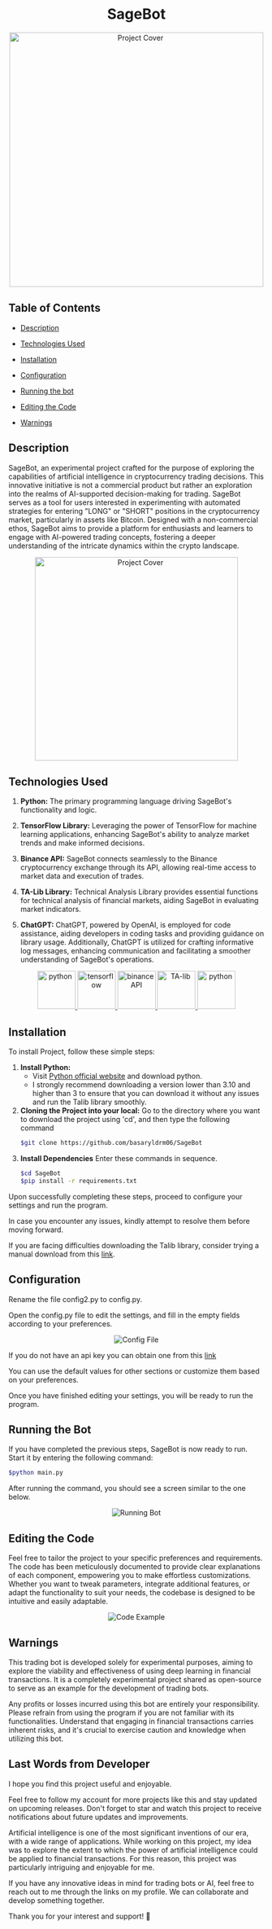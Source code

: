 <div align="center">
    <h1> SageBot </h1>
    <img src="./readme_src/project-cover.jpg" alt="Project Cover" width="500">
</div>

## Table of Contents

- [Description](#description)

- [Technologies Used](#technologies-used)

- [Installation](#installation)

- [Configuration](#configuration)

- [Running the bot](#running-the-bot)

- [Editing the Code](#editing-the-code)
 
- [Warnings](#warnings) 


## Description

SageBot, an experimental project crafted for the purpose of exploring the capabilities of artificial intelligence in cryptocurrency trading decisions. This innovative initiative is not a commercial product but rather an exploration into the realms of AI-supported decision-making for trading. 
SageBot serves as a tool for users interested in experimenting with automated strategies for entering "LONG" or "SHORT" positions in the cryptocurrency market, particularly in assets like Bitcoin. 
Designed with a non-commercial ethos, SageBot aims to provide a platform for enthusiasts and learners to engage with AI-powered trading concepts, fostering a deeper understanding of the intricate dynamics within the crypto landscape.

<div align="center">
    <img src="./readme_src/description.jpg" alt="Project Cover" width="400">
</div>

## Technologies Used

1. **Python:** The primary programming language driving SageBot's functionality and logic.

2. **TensorFlow Library:** Leveraging the power of TensorFlow for machine learning applications, enhancing SageBot's ability to analyze market trends and make informed decisions.

3. **Binance API:** SageBot connects seamlessly to the Binance cryptocurrency exchange through its API, allowing real-time access to market data and execution of trades.

4. **TA-Lib Library:** Technical Analysis Library provides essential functions for technical analysis of financial markets, aiding SageBot in evaluating market indicators.

5. **ChatGPT:** ChatGPT, powered by OpenAI, is employed for code assistance, aiding developers in coding tasks and providing guidance on library usage. Additionally, ChatGPT is utilized for crafting informative log messages, enhancing communication and facilitating a smoother understanding of SageBot's operations.

<div align="center">
    <p> 
        <a href="https://www.python.org/"> <img src="./readme_src/python-logo.png" width="75" alt="python"> </a>
        <a href="https://www.tensorflow.org/"> <img src="./readme_src/tensorflow-logo.png" width="75" alt="tensorflow"> </a>
        <a href="https://github.com/sammchardy/python-binance"> <img src="./readme_src/binance-logo.png" width="75" alt="binanceAPI"> </a>
        <a href="https://pypi.org/project/TA-Lib/"> <img src="./readme_src/talib-logo.png" width="75" alt="TA-lib"> </a>
        <a href="https://chat.openai.com/chat" target="_blank"> <img src="./readme_src/chatgpt-logo.png" width="75" alt="python"> </a>
    </p>
</div>

## Installation

To install Project, follow these simple steps:

1.  **Install Python:**  
	- Visit [Python official website](https://www.python.org/downloads/) and download python. 
	- I strongly recommend downloading a version lower than 3.10 and higher than 3 to ensure that you can download it without any issues and run the Talib library smoothly.
2. **Cloning the Project into your local:**
    Go to the directory where you want to download the project using 'cd', and then type the following command
    ```bash
    $git clone https://github.com/basaryldrm06/SageBot
    ```
3. **Install Dependencies**
    Enter these commands in sequence.
    ```bash
    $cd SageBot
    $pip install -r requirements.txt
    ```

Upon successfully completing these steps, proceed to configure your settings and run the program.

In case you encounter any issues, kindly attempt to resolve them before moving forward.

If you are facing difficulties downloading the Talib library, consider trying a manual download from this [link](https://www.lfd.uci.edu/~gohlke/pythonlibs/).

## Configuration
Rename the file config2.py to config.py.

Open the config.py file to edit the settings, and fill in the empty fields according to your preferences.

<div align="center">
    <img src="./readme_src/config.png" alt="Config File">
</div>

If you do not have an api key you can obtain one from this [link](https://www.binance.com/en/my/settings/api-management)

You can use the default values for other sections or customize them based on your preferences.

Once you have finished editing your settings, you will be ready to run the program.

## Running the Bot
If you have completed the previous steps, SageBot is now ready to run. Start it by entering the following command:

 ```bash
$python main.py
```

After running the command, you should see a screen similar to the one below.

<div align="center">
    <img src="./readme_src/running.png" alt="Running Bot">
</div>

## Editing the Code
Feel free to tailor the project to your specific preferences and requirements. The code has been meticulously documented to provide clear explanations of each component, empowering you to make effortless customizations. Whether you want to tweak parameters, integrate additional features, or adapt the functionality to suit your needs, the codebase is designed to be intuitive and easily adaptable. 

<div align="center">
    <img src="./readme_src/code.png" alt="Code Example">
</div>


## Warnings
This trading bot is developed solely for experimental purposes, aiming to explore the viability and effectiveness of using deep learning in financial transactions. It is a completely experimental project shared as open-source to serve as an example for the development of trading bots.

Any profits or losses incurred using this bot are entirely your responsibility. Please refrain from using the program if you are not familiar with its functionalities. Understand that engaging in financial transactions carries inherent risks, and it's crucial to exercise caution and knowledge when utilizing this bot.


## Last Words from Developer
I hope you find this project useful and enjoyable.

Feel free to follow my account for more projects like this and stay updated on upcoming releases. Don't forget to star and watch this project to receive notifications about future updates and improvements.

Artificial intelligence is one of the most significant inventions of our era, with a wide range of applications. While working on this project, my idea was to explore the extent to which the power of artificial intelligence could be applied to financial transactions. For this reason, this project was particularly intriguing and enjoyable for me.

If you have any innovative ideas in mind for trading bots or AI, feel free to reach out to me through the links on my profile. We can collaborate and develop something together.

Thank you for your interest and support! 🚀